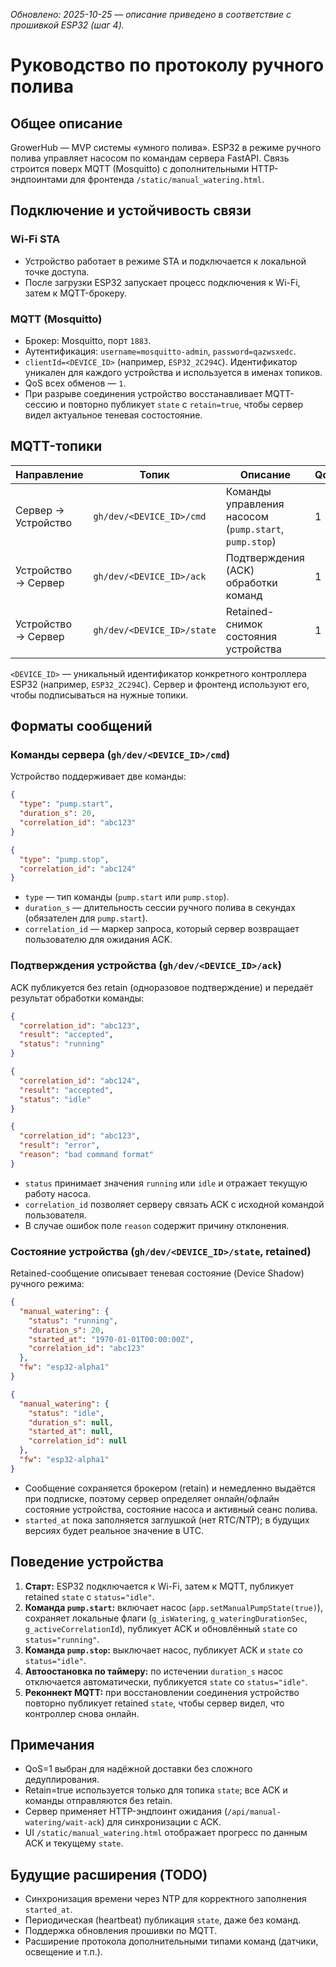_Обновлено: 2025-10-25 — описание приведено в соответствие с прошивкой ESP32 (шаг 4)._ 

# Руководство по протоколу ручного полива

## Общее описание
GrowerHub — MVP системы «умного полива». ESP32 в режиме ручного полива управляет насосом по командам сервера FastAPI. Связь строится поверх MQTT (Mosquitto) с дополнительными HTTP-эндпоинтами для фронтенда `/static/manual_watering.html`.

## Подключение и устойчивость связи
### Wi-Fi STA
- Устройство работает в режиме STA и подключается к локальной точке доступа.
- После загрузки ESP32 запускает процесс подключения к Wi-Fi, затем к MQTT-брокеру.

### MQTT (Mosquitto)
- Брокер: Mosquitto, порт `1883`.
- Аутентификация: `username=mosquitto-admin`, `password=qazwsxedc`.
- `clientId=<DEVICE_ID>` (например, `ESP32_2C294C`). Идентификатор уникален для каждого устройства и используется в именах топиков.
- QoS всех обменов — `1`.
- При разрыве соединения устройство восстанавливает MQTT-сессию и повторно публикует `state` с `retain=true`, чтобы сервер видел актуальное теневая состостояние.

## MQTT-топики
| Направление | Топик | Описание | QoS | Retain |
| --- | --- | --- | --- | --- |
| Сервер → Устройство | `gh/dev/<DEVICE_ID>/cmd` | Команды управления насосом (`pump.start`, `pump.stop`) | 1 | false |
| Устройство → Сервер | `gh/dev/<DEVICE_ID>/ack` | Подтверждения (ACK) обработки команд | 1 | false |
| Устройство → Сервер | `gh/dev/<DEVICE_ID>/state` | Retained-снимок состояния устройства | 1 | true |

`<DEVICE_ID>` — уникальный идентификатор конкретного контроллера ESP32 (например, `ESP32_2C294C`). Сервер и фронтенд используют его, чтобы подписываться на нужные топики.

## Форматы сообщений
### Команды сервера (`gh/dev/<DEVICE_ID>/cmd`)
Устройство поддерживает две команды:

```json
{
  "type": "pump.start",
  "duration_s": 20,
  "correlation_id": "abc123"
}
```

```json
{
  "type": "pump.stop",
  "correlation_id": "abc124"
}
```

- `type` — тип команды (`pump.start` или `pump.stop`).
- `duration_s` — длительность сессии ручного полива в секундах (обязателен для `pump.start`).
- `correlation_id` — маркер запроса, который сервер возвращает пользователю для ожидания ACK.

### Подтверждения устройства (`gh/dev/<DEVICE_ID>/ack`)
ACK публикуется без retain (одноразовое подтверждение) и передаёт результат обработки команды:

```json
{
  "correlation_id": "abc123",
  "result": "accepted",
  "status": "running"
}
```

```json
{
  "correlation_id": "abc124",
  "result": "accepted",
  "status": "idle"
}
```

```json
{
  "correlation_id": "abc123",
  "result": "error",
  "reason": "bad command format"
}
```

- `status` принимает значения `running` или `idle` и отражает текущую работу насоса.
- `correlation_id` позволяет серверу связать ACK с исходной командой пользователя.
- В случае ошибок поле `reason` содержит причину отклонения.

### Состояние устройства (`gh/dev/<DEVICE_ID>/state`, retained)
Retained-сообщение описывает теневая состояние (Device Shadow) ручного режима:

```json
{
  "manual_watering": {
    "status": "running",
    "duration_s": 20,
    "started_at": "1970-01-01T00:00:00Z",
    "correlation_id": "abc123"
  },
  "fw": "esp32-alpha1"
}
```

```json
{
  "manual_watering": {
    "status": "idle",
    "duration_s": null,
    "started_at": null,
    "correlation_id": null
  },
  "fw": "esp32-alpha1"
}
```

- Сообщение сохраняется брокером (retain) и немедленно выдаётся при подписке, поэтому сервер определяет онлайн/офлайн состояние устройства, состояние насоса и активный сеанс полива.
- `started_at` пока заполняется заглушкой (нет RTC/NTP); в будущих версиях будет реальное значение в UTC.

## Поведение устройства
1. **Старт:** ESP32 подключается к Wi-Fi, затем к MQTT, публикует retained `state` с `status="idle"`.
2. **Команда `pump.start`:** включает насос (`app.setManualPumpState(true)`), сохраняет локальные флаги (`g_isWatering`, `g_wateringDurationSec`, `g_activeCorrelationId`), публикует ACK и обновлённый `state` со `status="running"`.
3. **Команда `pump.stop`:** выключает насос, публикует ACK и `state` со `status="idle"`.
4. **Автоостановка по таймеру:** по истечении `duration_s` насос отключается автоматически, публикуется `state` со `status="idle"`.
5. **Реконнект MQTT:** при восстановлении соединения устройство повторно публикует retained `state`, чтобы сервер видел, что контроллер снова онлайн.

## Примечания
- QoS=1 выбран для надёжной доставки без сложного дедуплирования.
- Retain=true используется только для топика `state`; все ACK и команды отправляются без retain.
- Сервер применяет HTTP-эндпоинт ожидания (`/api/manual-watering/wait-ack`) для синхронизации с ACK.
- UI `/static/manual_watering.html` отображает прогресс по данным ACK и текущему `state`.

## Будущие расширения (TODO)
- Синхронизация времени через NTP для корректного заполнения `started_at`.
- Периодическая (heartbeat) публикация `state`, даже без команд.
- Поддержка обновления прошивки по MQTT.
- Расширение протокола дополнительными типами команд (датчики, освещение и т.п.).
